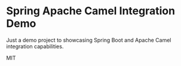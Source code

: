 # Spring Apache Camel Integration Demo

Just a demo project to showcasing Spring Boot and Apache Camel integration capabilities.



MIT